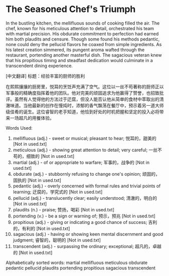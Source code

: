 # The Seasoned Chef's Triumph

In the bustling kitchen, the mellifluous sounds of cooking filled the air. The chef, known for his meticulous attention to detail, orchestrated his team with martial precision. His obdurate commitment to perfection had earned him both plaudits and censure. Though some found his methods pedantic, none could deny the pellucid flavors he coaxed from simple ingredients. As his latest creation simmered, its pungent aroma wafted through the restaurant, portending another masterful dish. The sagacious veteran knew that his propitious timing and steadfast dedication would culminate in a transcendent dining experience.

[中文翻译]
标题：经验丰富的厨师的胜利

在熙熙攘攘的厨房里，悦耳的烹饪声充满了空气。这位以一丝不苟著称的厨师正以军事般的精确度指挥着他的团队。他对完美的顽固追求为他赢得了赞誉，也招致批评。虽然有人觉得他的方法过于迂腐，但没人能否认他从简单的食材中萃取出的清澈味道。当他最新的创作在慢炖时，浓郁的香气飘荡在餐厅中，预示着另一道大师级佳肴的诞生。这位睿智的老手知道，他恰到好处的时机把握和坚定的投入必将带来一场超凡的用餐体验。

Words Used:
1. mellifluous (adj.) - sweet or musical; pleasant to hear; 悦耳的，甜美的 [Not in used.txt]
2. meticulous (adj.) - showing great attention to detail; very careful; 一丝不苟的，细致的 [Not in used.txt]
3. martial (adj.) - of or appropriate to warfare; 军事的，战争的 [Not in used.txt]
4. obdurate (adj.) - stubbornly refusing to change one's opinion; 顽固的，固执的 [Not in used.txt]
5. pedantic (adj.) - overly concerned with formal rules and trivial points of learning; 迂腐的，学究式的 [Not in used.txt]
6. pellucid (adj.) - translucently clear; easily understood; 清澈的，明白的 [Not in used.txt]
7. plaudits (n.) - praise; 赞扬，喝彩 [Not in used.txt]
8. portending (v.) - be a sign or warning of; 预示，预兆 [Not in used.txt]
9. propitious (adj.) - giving or indicating a good chance of success; 吉利的，有利的 [Not in used.txt]
10. sagacious (adj.) - having or showing keen mental discernment and good judgment; 睿智的，聪明的 [Not in used.txt]
11. transcendent (adj.) - surpassing the ordinary; exceptional; 超凡的，卓越的 [Not in used.txt]

Alphabetically sorted words:
martial
mellifluous
meticulous
obdurate
pedantic
pellucid
plaudits
portending
propitious
sagacious
transcendent
